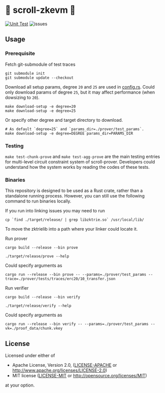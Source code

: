 # 📜 scroll-zkevm 📜
[![Unit Test](https://github.com/scroll-tech/scroll-zkevm/actions/workflows/unit_test.yml/badge.svg)](https://github.com/scroll-tech/scroll-zkevm/actions/workflows/unit_test.yml)
![issues](https://img.shields.io/github/issues/scroll-tech/scroll-zkevm)

## Usage

### Prerequisite

Fetch git-submodule of test traces
```shell
git submodule init
git submodule update --checkout
```

Download all setup params, degree `20` and `25` are used in [config.rs](https://github.com/scroll-tech/scroll-prover/tree/main/prover/src/config.rs).
Could only download params of degree `25`, but it may affect performance (when dowsizing to `20`).
```shell
make download-setup -e degree=20
make download-setup -e degree=25
```
Or specify other degree and target directory to download.
```shell
# As default `degree=25` and `params_dir=./prover/test_params`.
make download-setup -e degree=DEGREE params_dir=PARAMS_DIR
```

### Testing

`make test-chunk-prove` and `make test-agg-prove` are the main testing entries for multi-level circuit constraint system of scroll-prover. Developers could understand how the system works by reading the codes of these tests.

### Binaries

This repository is designed to be used as a Rust crate, rather than a standalone running process. However, you can still use the following command to run binaries locally.

If you run into linking issues you may need to run
```shell
cp `find ./target/release/ | grep libzktrie.so` /usr/local/lib/
```
To move the zktrielib into a path where your linker could locate it.

Run prover
```shell
cargo build --release --bin prove

./target/release/prove --help
```
Could specify arguments as
```shell
cargo run --release --bin prove -- --params=./prover/test_params --trace=./prover/tests/traces/erc20/10_transfer.json
```

Run verifier
```shell
cargo build --release --bin verify

./target/release/verify --help
```
Could specify arguments as
```shell
cargo run --release --bin verify -- --params=./prover/test_params --vk=./proof_data/chunk.vkey
```

## License

Licensed under either of

- Apache License, Version 2.0, ([LICENSE-APACHE](LICENSE-APACHE) or http://www.apache.org/licenses/LICENSE-2.0)
- MIT license ([LICENSE-MIT](LICENSE-MIT) or http://opensource.org/licenses/MIT)

at your option.
